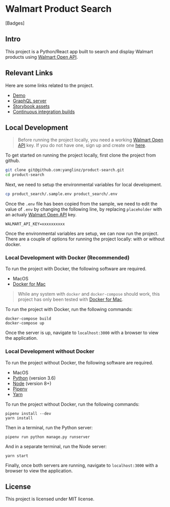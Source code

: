 # Walmart Product Search

[Badges]

## Intro

This project is a Python/React app built to search and display Walmart products
using [Walmart Open API](https://developer.walmartlabs.com/).

## Relevant Links

Here are some links related to the project.

- [Demo](https://pensive-poincare-124932.netlify.com/)
- [GraphQL server](https://product-search-walmart.herokuapp.com/graphql/)
- [Storybook assets](/)
- [Continuous integration builds](/)

## Local Development

> Before running the project locally, you need a working
> [Walmart Open API](https://developer.walmartlabs.com/) key. If you do not have
> one, sign up and create one
> [here](https://developer.walmartlabs.com/member/register).

To get started on running the project locally, first clone the project from
github.

```sh
git clone git@github.com:yanglinz/product-search.git
cd product-search
```

Next, we need to setup the environmental variables for local development.

```sh
cp product_search/.sample.env product_search/.env
```

Once the `.env` file has been copied from the sample, we need to edit the value
of `.env` by changing the following line, by replacing `placeholder` with an
actualy [Walmart Open API](https://developer.walmartlabs.com/) key.

```
WALMART_API_KEY=xxxxxxxxxx
```

Once the environmental variables are setup, we can now run the project. There
are a couple of options for running the project locally: with or without docker.

### Local Development with Docker (Recommended)

To run the project with Docker, the following software are required.

- MacOS
- [Docker for Mac](https://docs.docker.com/docker-for-mac/install/)

> While any system with `docker` and `docker-compose` should work, this project
> has only been tested with
> [Docker for Mac](https://docs.docker.com/docker-for-mac/install/).

To run the project with Docker, run the following commands:

```
docker-compose build
docker-compose up
```

Once the server is up, navigate to `localhost:3000` with a browser to view the
application.

### Local Development without Docker

To run the project without Docker, the following software are required.

- MacOS
- [Python](https://www.python.org/) (version 3.6)
- [Node](https://nodejs.org) (version 8+)
- [Pipenv](https://docs.pipenv.org/)
- [Yarn](https://yarnpkg.com)

To run the project without Docker, run the following commands:

```
pipenv install --dev
yarn install
```

Then in a terminal, run the Python server:

```
pipenv run python manage.py runserver
```

And in a separate terminal, run the Node server:

```
yarn start
```

Finally, once both servers are running, navigate to `localhost:3000` with a
browser to view the application.

## License

This project is licensed under MIT license.
